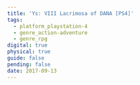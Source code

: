 ```yaml
---
title: 'Ys: VIII Lacrimosa of DANA [PS4]'
tags:
  - platform_playstation-4
  - genre_action-adventure
  - genre_rpg
digital: true
physical: true
guide: false
pending: false
date: 2017-09-13
---
```

